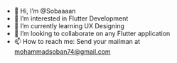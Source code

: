 - 👋 Hi, I’m @Sobaaaan
- 👀 I’m interested in Flutter Development
- 🌱 I’m currently learning UX Designing
- 💞️ I’m looking to collaborate on any Flutter application
- 📫 How to reach me: Send your mailman at mohammadsoban74@gmail.com

<!---
Sobaaaan/Sobaaaan is a ✨ special ✨ repository because its `README.md` (this file) appears on your GitHub profile.
You can click the Preview link to take a look at your changes.
--->
